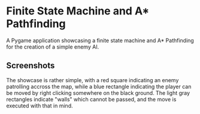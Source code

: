 # Finite State Machine and A* Pathfinding
A Pygame application showcasing a finite state machine and A* Pathfinding for the creation of a simple enemy AI.

## Screenshots
The showcase is rather simple, with a red square indicating an enemy patrolling accross the map, 
while a blue rectangle indicating the player can be moved by right clicking somewhere on the black ground.
The light gray rectangles indicate "walls" which cannot be passed, and the move is executed with that in mind.
